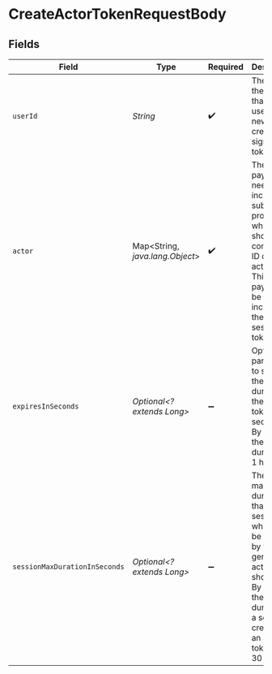 # CreateActorTokenRequestBody


## Fields

| Field                                                                                                                                                                                     | Type                                                                                                                                                                                      | Required                                                                                                                                                                                  | Description                                                                                                                                                                               | Example                                                                                                                                                                                   |
| ----------------------------------------------------------------------------------------------------------------------------------------------------------------------------------------- | ----------------------------------------------------------------------------------------------------------------------------------------------------------------------------------------- | ----------------------------------------------------------------------------------------------------------------------------------------------------------------------------------------- | ----------------------------------------------------------------------------------------------------------------------------------------------------------------------------------------- | ----------------------------------------------------------------------------------------------------------------------------------------------------------------------------------------- |
| `userId`                                                                                                                                                                                  | *String*                                                                                                                                                                                  | :heavy_check_mark:                                                                                                                                                                        | The ID of the user that can use the newly created sign in token.                                                                                                                          |                                                                                                                                                                                           |
| `actor`                                                                                                                                                                                   | Map<String, *java.lang.Object*>                                                                                                                                                           | :heavy_check_mark:                                                                                                                                                                        | The actor payload. It needs to include a sub property which should contain the ID of the actor.<br/>This whole payload will be also included in the JWT session token.                    | {<br/>"sub": "user_2OEpKhcCN1Lat9NQ0G6puh7q5Rb"<br/>}                                                                                                                                     |
| `expiresInSeconds`                                                                                                                                                                        | *Optional<? extends Long>*                                                                                                                                                                | :heavy_minus_sign:                                                                                                                                                                        | Optional parameter to specify the life duration of the actor token in seconds.<br/>By default, the duration is 1 hour.                                                                    |                                                                                                                                                                                           |
| `sessionMaxDurationInSeconds`                                                                                                                                                             | *Optional<? extends Long>*                                                                                                                                                                | :heavy_minus_sign:                                                                                                                                                                        | The maximum duration that the session which will be created by the generated actor token should last.<br/>By default, the duration of a session created via an actor token, lasts 30 minutes. |                                                                                                                                                                                           |
